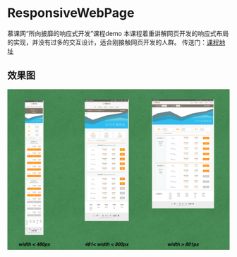 # ResponsiveWebPage

慕课网“所向披靡的响应式开发”课程demo
本课程着重讲解网页开发的响应式布局的实现，并没有过多的交互设计，适合刚接触网页开发的人群。
传送门：[课程地址](http://coding.imooc.com/class/50.html#Anchor)

## 效果图

![通过媒体查询分为三种屏幕宽度：手机 | 平板 | 宽屏](https://github.com/knightsj/ResponsiveWebPage/blob/master/Resource/capture.png)



